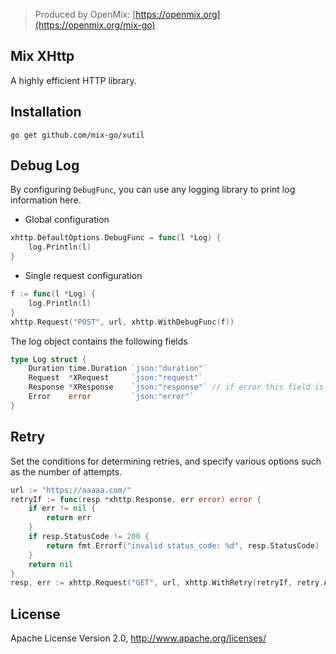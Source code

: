 > Produced by OpenMix: [https://openmix.org](https://openmix.org/mix-go)

## Mix XHttp

A highly efficient HTTP library.

## Installation

```
go get github.com/mix-go/xutil
```

## Debug Log

By configuring `DebugFunc`, you can use any logging library to print log information here.

- Global configuration

```go
xhttp.DefaultOptions.DebugFunc = func(l *Log) {
    log.Println(l)
}
```

- Single request configuration

```go
f := func(l *Log) {
    log.Println(l)
}
xhttp.Request("POST", url, xhttp.WithDebugFunc(f))
```

The log object contains the following fields

```go
type Log struct {
	Duration time.Duration `json:"duration"`
	Request  *XRequest     `json:"request"`
	Response *XResponse    `json:"response"` // if error this field is equal to nil
	Error    error         `json:"error"`
}
```

## Retry

Set the conditions for determining retries, and specify various options such as the number of attempts.

```go
url := "https://aaaaa.com/"
retryIf := func(resp *xhttp.Response, err error) error {
    if err != nil {
        return err
    }
    if resp.StatusCode != 200 {
        return fmt.Errorf("invalid status_code: %d", resp.StatusCode)
    }
    return nil
}
resp, err := xhttp.Request("GET", url, xhttp.WithRetry(retryIf, retry.Attempts(2)))
```

## License

Apache License Version 2.0, http://www.apache.org/licenses/
